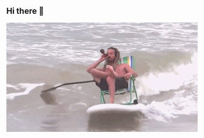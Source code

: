 ## Hi there 👋

<img src="https://github.com/PteRRro3228/PteRRro3228/blob/main/u_555fd836a32fda353c342f04d13c90e9_800.gif" alt="The unlimited">

